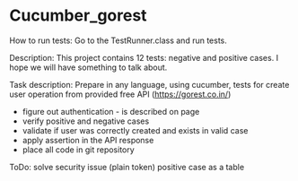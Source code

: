 # Cucumber_gorest
How to run tests: Go to the TestRunner.class and run tests.

Description:
This project contains 12 tests: negative and positive cases. 
I hope we will have something to talk about.


Task description:
Prepare in any language, using cucumber, tests for create user operation from provided free API (https://gorest.co.in/)

- figure out authentication - is described on page
- verify positive and negative cases
- validate if user was correctly created and exists in valid case
- apply assertion in the API response
- place all code in git repository


ToDo:
solve security issue (plain token)
positive case as a table